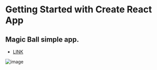 # Getting Started with Create React App

## Magic Ball simple app.
- <a href="https://karvarr.github.io/MagicBall/">LINK</a>

<img src='image/img.png' title='image' alt="image"/>


